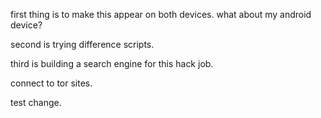 first thing is to make this appear on both devices. what about my android device?

second is trying difference scripts.

third is building a search engine for this hack job.

connect to tor sites.

test change.